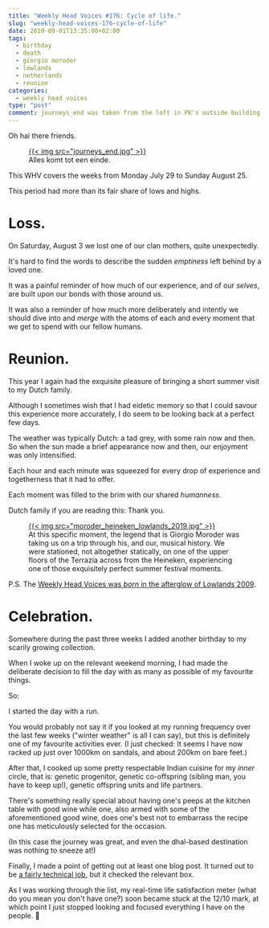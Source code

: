 ```yaml
---
title: "Weekly Head Voices #176: Cycle of life."
slug: "weekly-head-voices-176-cycle-of-life"
date: 2019-09-01T13:35:00+02:00
tags:
  - birthday
  - death
  - giorgio moroder
  - lowlands
  - netherlands
  - reunion
categories:
  - weekly head voices
type: "post"
comment: journeys_end was taken from the loft in PK's outside building.
---
```


Oh hai there friends.

<figure>
<a href="journeys_end.jpg">
{{< img src="journeys_end.jpg" >}}
</a>
<figcaption>Alles komt tot een einde.</figcaption>
</figure>

This WHV covers the weeks from Monday July 29 to Sunday August 25.

This period had more than its fair share of lows and highs.

# Loss.

On Saturday, August 3 we lost one of our clan mothers, quite unexpectedly.

It's hard to find the words to describe the sudden *emptiness* left behind by
a loved one.

It was a painful reminder of how much of our experience, and of our *selves*,
are built upon our bonds with those around us.

It was also a reminder of how much more deliberately and intently we should
dive into and *merge* with the atoms of each and every moment that we get to
spend with our fellow humans.

# Reunion.

This year I again had the exquisite pleasure of bringing a short summer visit
to my Dutch family.

Although I sometimes wish that I had eidetic memory so that I could savour this
experience more accurately, I do seem to be looking back at a perfect few days.

The weather was typically Dutch: a tad grey, with some rain now and then. So
when the sun made a brief appearance now and then, our enjoyment was only
intensified.

Each hour and each minute was squeezed for every drop of experience and
togetherness that it had to offer.

Each moment was filled to the brim with our shared *humanness*.

Dutch family if you are reading this: Thank you.

<figure>
<a href="moroder_heineken_lowlands_2019.jpg">
{{< img src="moroder_heineken_lowlands_2019.jpg" >}}
</a>
<figcaption> At this specific moment, the legend that is Giorgio Moroder was
taking us on a trip through his, and our, musical history. We were stationed, not
altogether statically, on one of the upper floors of the Terrazia across from
the Heineken, experiencing one of those exquisitely perfect summer festival
moments.
</figcaption>
</figure>

P.S. The [Weekly Head Voices was *born* in the afterglow of Lowlands
2009](/2009/08/29/starting-today-head-voices-every-week/).

# Celebration.

Somewhere during the past three weeks I added another birthday to my scarily
growing collection.

When I woke up on the relevant weekend morning, I had made the deliberate
decision to fill the day with as many as possible of my favourite things.

So:

I started the day with a run.

You would probably not say it if you looked at my running frequency over the
last few weeks ("winter weather" is all I can say), but this is definitely one
of my favourite activities ever. (I just checked: It seems I have now racked up
just over 1000km on sandals, and about 200km on bare feet.)

After that, I cooked up some pretty respectable Indian cuisine for my *inner*
circle, that is: genetic progenitor, genetic co-offspring (sibling man, you
have to keep up!), genetic offspring units and life partners.

There's something really special about having one's peeps at the kitchen table
with good wine while one, also armed with some of the aforementioned good wine,
does one's best not to embarrass the recipe one has meticulously selected for
the occasion.

(In this case the journey was great, and even the dhal-based destination was
nothing to sneeze at!)

Finally, I made a point of getting out at least one blog post. It turned out to
be [a fairly technical
job](https://vxlabs.com/2019/08/25/format-flowed-with-long-lines/), but it
checked the relevant box.

As I was working through the list, my real-time life satisfaction meter (what
do you mean you don't have one?) soon became stuck at the 12/10 mark, at which
point I just stopped looking and focused everything I have on the people. 🤗
